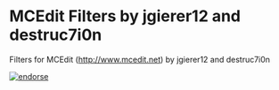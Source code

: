 # MCEdit Filters by jgierer12 and destruc7i0n

Filters for MCEdit (http://www.mcedit.net) by jgierer12 and destruc7i0n

[![endorse](https://api.coderwall.com/jgierer12/endorsecount.png)](https://coderwall.com/jgierer12)

